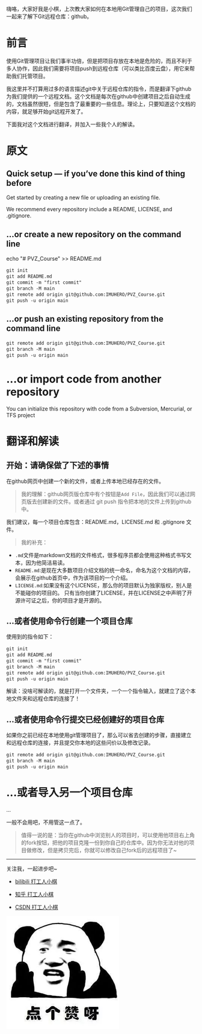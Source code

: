 嗨咯，大家好我是小棋，上次教大家如何在本地用Git管理自己的项目，这次我们一起来了解下Git远程仓库：github。

# 前言
使用Git管理项目让我们事半功倍，但是把项目存放在本地是危险的，而且不利于多人协作，因此我们需要将项目push到远程仓库（可以类比百度云盘），用它来帮助我们托管项目。

我这里并不打算用过多的语言描述git中关于远程仓库的指令，而是翻译下github为我们提供的一个远程文档。这个文档是每次在github中创建项目之后自动生成的，文档虽然很短，但是包含了最重要的一些信息。理论上，只要知道这个文档的内容，就足够开始git远程开发了。

下面我对这个文档进行翻译，并加入一些我个人的解读。

# 原文
## Quick setup — if youʼve done this kind of thing before

Get started by creating a new file or uploading an existing file. 

We recommend every repository include a README, LICENSE, and .gitignore.

## ...or create a new repository on the command line
echo "# PVZ_Course" >> README.md

```
git init
git add README.md
git commit -m "first commit"
git branch -M main
git remote add origin git@github.com:IMUHERO/PVZ_Course.git
git push -u origin main
```

## ...or push an existing repository from the command line

```
git remote add origin git@github.com:IMUHERO/PVZ_Course.git
git branch -M main
git push -u origin main
```

# ...or import code from another repository

You can initialize this repository with code from a Subversion, Mercurial, or TFS project

# 翻译和解读
## 开始：请确保做了下述的事情

在github网页中创建一个新的文件，或者上传本地已经存在的文件。
> 我的理解：github网页版仓库中有个按钮是`Add File`，因此我们可以通过网页版去创建新的文件。或者通过 git push 指令把本地的文件上传到github中。

我们建议，每一个项目仓库包含：README.md，LICENSE.md 和 .gitignore 文件。

> 我的补充：
- `.md`文件是markdown文档的文件格式，很多程序员都会使用这种格式书写文本，因为他简洁易读。
- `README.md`:是现在大多数项目介绍文档的统一命名，命名为这个文档的内容，会展示在github首页中，作为该项目的一个介绍。
- `LICENSE.md`:如果没有这个LICENSE，那么你的项目默认为独家版权，别人是不能碰你的项目的。
只有当你创建了LICENSE，并在LICENSE之中声明了开源许可证之后，你的项目才是开源的。

##  ...或者使用命令行创建一个项目仓库

使用到的指令如下：
```
git init
git add README.md
git commit -m "first commit"
git branch -M main
git remote add origin git@github.com:IMUHERO/PVZ_Course.git
git push -u origin main
```

解读：没啥可解读的，就是打开一个文件夹，一个一个指令输入，就建立了这个本地文件夹和远程仓库的连接了！

## ...或者使用命令行提交已经创建好的项目仓库

如果你之前已经在本地使用git管理项目了，那么可以省去创建的步骤，直接建立和远程仓库的连接，并且提交你本地的这些问价以及修改记录。

```
git remote add origin git@github.com:IMUHERO/PVZ_Course.git
git branch -M main
git push -u origin main
```

# ...或者导入另一个项目仓库

...

一般不会用吧，不用管这一点了。

> 值得一说的是：当你在github中浏览别人的项目时，可以使用他项目右上角的fork按钮，把他的项目克隆一份到你自己的仓库中。因为你无法对他的项目做修改，但是拷贝完后，你就可以修改自己fork后的远程项目了~

---

关注我，一起进步吧~

- [bilibili 打工人小棋](https://space.bilibili.com/302482063?spm_id_from=333.1007.0.0)

- [知乎 打工人小棋](https://www.zhihu.com/people/jin-tian-ye-yao-kai-xin-ya-58-32)

- [CSDN 打工人小棋](https://blog.csdn.net/dagongrenxiaoqi?spm=1000.2115.3001.5343)

![点个赞叭~](https://raw.githubusercontent.com/XiaoQiCoding/Blog/main/Image/Zan2.jpg)


